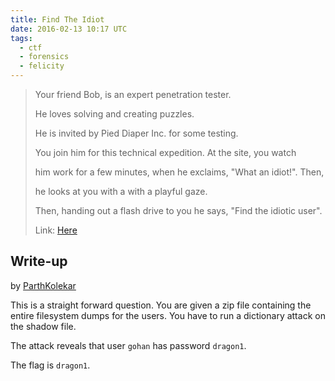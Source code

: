 ```yaml
---
title: Find The Idiot
date: 2016-02-13 10:17 UTC
tags: 
  - ctf
  - forensics
  - felicity
---
```


> Your friend Bob, is an expert penetration tester. 
>
> He loves solving and creating puzzles. 
>
> He is invited by Pied Diaper Inc. for some testing. 
>
> You join him for this technical expedition.  At the site, you watch 
>
> him work for a few minutes, when he exclaims, "What an idiot!". Then,
>
> he looks at you with a with a playful gaze. 
>
> Then, handing out a flash drive to you he says, "Find the idiotic user".
>
> Link: [Here](2016-02-13-find-the-idiot/find-the-idiot.zip)

## Write-up

by [ParthKolekar](https://github.com/ParthKolekar)

This is a straight forward question. You are given a zip file containing the
entire filesystem dumps for the users. You have to run a dictionary attack on the
shadow file.

The attack reveals that user `gohan` has password `dragon1`. 

The flag is `dragon1`.
